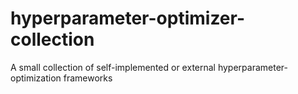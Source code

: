# hyperparameter-optimizer-collection
A small collection of self-implemented or external hyperparameter-optimization frameworks
